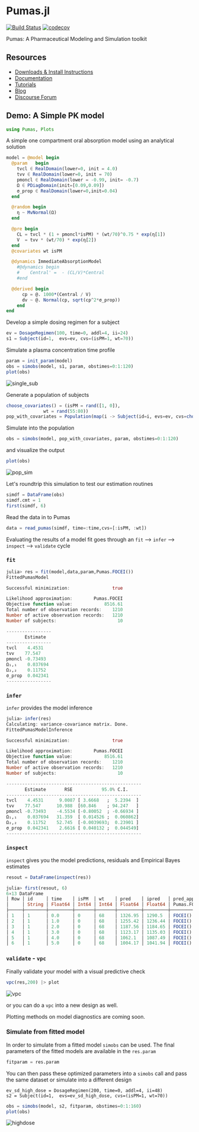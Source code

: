 # Pumas.jl

[![Build Status](https://gitlab.com/PumasAI/Pumas-jl/badges/master/build.svg)](https://gitlab.com/PumasAI/Pumas-jl/badges/master/build.svg)
[![codecov](https://codecov.io/gh/PumasAI/Pumas.jl/branch/master/graph/badge.svg?token=O3F3YVonX8)](https://codecov.io/gh/PumasAI/Pumas.jl)

Pumas: A Pharmaceutical Modeling and Simulation toolkit

## Resources
  * [Downloads & Install Instructions](https://pumas.ai/download)
  * [Documentation](https://docs.pumas.ai/dev/)
  * [Tutorials](https://tutorials.pumas.ai/)
  * [Blog](https://pumas.ai/blog)
  * [Discourse Forum](https://discourse.pumas.ai/)

## Demo: A Simple PK model

```julia
using Pumas, Plots
```

A simple one compartment oral absorption model using an analytical solution

```julia
model = @model begin
  @param   begin
    tvcl ∈ RealDomain(lower=0, init = 4.0)
    tvv ∈ RealDomain(lower=0, init = 70)
    pmoncl ∈ RealDomain(lower = -0.99, init= -0.7)
    Ω ∈ PDiagDomain(init=[0.09,0.09])
    σ_prop ∈ RealDomain(lower=0,init=0.04)
  end

  @random begin
    η ~ MvNormal(Ω)
  end

  @pre begin
    CL = tvcl * (1 + pmoncl*isPM) * (wt/70)^0.75 * exp(η[1])
    V  = tvv * (wt/70) * exp(η[2])
  end
  @covariates wt isPM

  @dynamics ImmediateAbsorptionModel
    #@dynamics begin
    #    Central' =  - (CL/V)*Central
    #end

  @derived begin
      cp = @. 1000*(Central / V)
      dv ~ @. Normal(cp, sqrt(cp^2*σ_prop))
    end
end
```

Develop a simple dosing regimen for a subject

```julia
ev = DosageRegimen(100, time=0, addl=4, ii=24)
s1 = Subject(id=1,  evs=ev, cvs=(isPM=1, wt=70))
```

Simulate a plasma concentration time profile

```julia
param = init_param(model)
obs = simobs(model, s1, param, obstimes=0:1:120)
plot(obs)
```

![single_sub](https://user-images.githubusercontent.com/1425562/61312349-3cfbaa00-a7c6-11e9-9777-a3b7c17fbeaa.png)

Generate a population of subjects

```julia
choose_covariates() = (isPM = rand([1, 0]),
              wt = rand(55:80))
pop_with_covariates = Population(map(i -> Subject(id=i, evs=ev, cvs=choose_covariates()),1:10))
```

Simulate into the population

```julia
obs = simobs(model, pop_with_covariates, param, obstimes=0:1:120)
```
and visualize the output

```julia
plot(obs)
```
![pop_sim](https://user-images.githubusercontent.com/1425562/61312348-3cfbaa00-a7c6-11e9-9c23-f4bcbfb5930f.png)

Let's roundtrip this simulation to test our estimation routines

```julia
simdf = DataFrame(obs)
simdf.cmt = 1
first(simdf, 6)
```
Read the data in to Pumas

```julia
data = read_pumas(simdf, time=:time,cvs=[:isPM, :wt])
```

Evaluating the results of a model fit goes through an `fit` --> `infer` --> `inspect` --> `validate` cycle

### `fit`

```julia
julia> res = fit(model,data,param,Pumas.FOCEI())
FittedPumasModel

Successful minimization:                true

Likelihood approximation:        Pumas.FOCEI
Objective function value:            8516.61
Total number of observation records:    1210
Number of active observation records:   1210
Number of subjects:                       10

-----------------
       Estimate
-----------------
tvcl    4.4531
tvv    77.547
pmoncl -0.73493
Ω₁,₁    0.037694
Ω₂,₂    0.11752
σ_prop  0.042341
-----------------
```

### `infer`

`infer` provides the model inference


```julia
julia> infer(res)
Calculating: variance-covariance matrix. Done.
FittedPumasModelInference

Successful minimization:                true

Likelihood approximation:        Pumas.FOCEI
Objective function value:            8516.61
Total number of observation records:    1210
Number of active observation records:   1210
Number of subjects:                       10

---------------------------------------------------
       Estimate       RSE           95.0% C.I.
---------------------------------------------------
tvcl    4.4531      9.0087 [ 3.6668   ;  5.2394  ]
tvv    77.547      10.988  [60.846    ; 94.247   ]
pmoncl -0.73493    -4.5534 [-0.80052  ; -0.66934 ]
Ω₁,₁    0.037694   31.359  [ 0.014526 ;  0.060862]
Ω₂,₂    0.11752    52.745  [-0.0039693;  0.23901 ]
σ_prop  0.042341    2.6616 [ 0.040132 ;  0.044549]
---------------------------------------------------
```

### `inspect`

`inspect` gives you the model predictions, residuals and Empirical Bayes estimates

```julia
resout = DataFrame(inspect(res))
```

```julia
julia> first(resout, 6)
6×13 DataFrame
│ Row │ id     │ time    │ isPM  │ wt    │ pred    │ ipred   │ pred_approx │ wres      │ iwres    │ wres_approx │ ebe_1     │ ebe_2     │ ebes_approx │
│     │ String │ Float64 │ Int64 │ Int64 │ Float64 │ Float64 │ Pumas.FOCEI │ Float64   │ Float64  │ Pumas.FOCEI │ Float64   │ Float64   │ Pumas.FOCEI │
├─────┼────────┼─────────┼───────┼───────┼─────────┼─────────┼─────────────┼───────────┼──────────┼─────────────┼───────────┼───────────┼─────────────┤
│ 1   │ 1      │ 0.0     │ 0     │ 68    │ 1326.95 │ 1290.5  │ FOCEI()     │ 0.0141867 │ 0.164838 │ FOCEI()     │ -0.273173 │ 0.0282462 │ FOCEI()     │
│ 2   │ 1      │ 1.0     │ 0     │ 68    │ 1255.42 │ 1236.44 │ FOCEI()     │ 0.247655  │ 0.414528 │ FOCEI()     │ -0.273173 │ 0.0282462 │ FOCEI()     │
│ 3   │ 1      │ 2.0     │ 0     │ 68    │ 1187.56 │ 1184.65 │ FOCEI()     │ -1.44113  │ -1.53356 │ FOCEI()     │ -0.273173 │ 0.0282462 │ FOCEI()     │
│ 4   │ 1      │ 3.0     │ 0     │ 68    │ 1123.17 │ 1135.03 │ FOCEI()     │ -0.66784  │ -1.10145 │ FOCEI()     │ -0.273173 │ 0.0282462 │ FOCEI()     │
│ 5   │ 1      │ 4.0     │ 0     │ 68    │ 1062.1  │ 1087.49 │ FOCEI()     │ -0.67988  │ -1.29264 │ FOCEI()     │ -0.273173 │ 0.0282462 │ FOCEI()     │
│ 6   │ 1      │ 5.0     │ 0     │ 68    │ 1004.17 │ 1041.94 │ FOCEI()     │ 1.14917   │ 0.521982 │ FOCEI()     │ -0.273173 │ 0.0282462 │ FOCEI()     │
```

### `validate` - `vpc`

Finally validate your model with a visual predictive check

```julia
vpc(res,200) |> plot
```
![vpc](https://user-images.githubusercontent.com/1425562/61312346-3cfbaa00-a7c6-11e9-94ef-af2b5c3d2398.png)

or you can do a `vpc` into a new design as well.

Plotting methods on model diagnostics are coming soon.

### Simulate from fitted model

In order to simulate from a fitted model `simobs` can be used. The final parameters of the fitted models are available in the `res.param`

```julia
fitparam = res.param
```

You can then pass these optimized parameters into a `simobs` call and pass the same dataset or simulate into a different design

```
ev_sd_high_dose = DosageRegimen(200, time=0, addl=4, ii=48)
s2 = Subject(id=1,  evs=ev_sd_high_dose, cvs=(isPM=1, wt=70))
```

```julia
obs = simobs(model, s2, fitparam, obstimes=0:1:160)
plot(obs)
```
![highdose](https://user-images.githubusercontent.com/1425562/61313060-a203cf80-a7c7-11e9-8127-8d09ec69c334.png)
```
